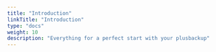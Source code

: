 ```yaml
---
title: "Introduction"
linkTitle: "Introduction"
type: "docs"
weight: 10
description: "Everything for a perfect start with your plusbackup"
---
```


